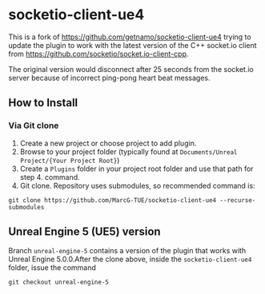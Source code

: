 # socketio-client-ue4

This is a fork of <https://github.com/getnamo/socketio-client-ue4> trying to update the plugin to work with the latest version of the C++ socket.io client from <https://github.com/socketio/socket.io-client-cpp>.

The original version would disconnect after 25 seconds from the socket.io server because of incorrect ping-pong heart beat messages.

## How to Install
### Via Git clone

1. Create a new project or choose project to add plugin.
2. Browse to your project folder (typically found at `Documents/Unreal Project/{Your Project Root}`)
3. Create a `Plugins` folder in your project root folder and use that path for step 4. command.
4. Git clone. Repository uses submodules, so recommended command is:

``` git
git clone https://github.com/MarcG-TUE/socketio-client-ue4 --recurse-submodules
```

## Unreal Engine 5 (UE5) version

Branch `unreal-engine-5` contains a version of the plugin that works with Unreal Engine 5.0.0.After the clone above, inside the `socketio-client-ue4` folder, issue the command
 ``` git
 git checkout unreal-engine-5
 ```